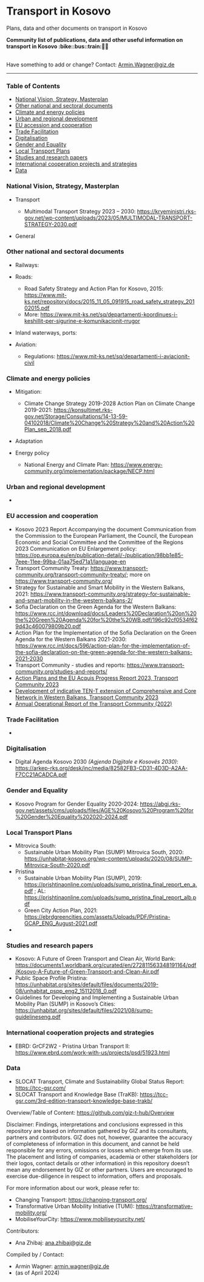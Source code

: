 # Transport in Kosovo
Plans, data and other documents on transport in Kosovo

<b> 
Community list of publications, data and other useful information on transport in Kosovo :bike::bus::train:🌳🚊
</b><br><br>

Have something to add or change? Contact: Armin.Wagner@giz.de

------------------------------

### Table of Contents

- [National Vision, Strategy, Masterplan](#National-Vision-Strategy-Masterplan)
- [Other national and sectoral documents](#other-national-sectoral-documents) 
- [Climate and energy policies](#climate-energy-policies)
- [Urban and regional development](#urban)
- [EU accession and cooperation](#eu-accession)
- [Trade Facilitation](#trade-facilitation)  
- [Digitalisation](#digitalisation)
- [Gender and Equality](#gender)
- [Local Transport Plans](#local-transport-plans) 
- [Studies and research papers](#studies-research) 
- [International cooperation projects and strategies](#International-cooperation) 
- [Data](#data) 

  
### National Vision, Strategy, Masterplan <a name="national-vision-strategy-masterplan"></a> 

- Transport
	- Multimodal Transport Strategy 2023 – 2030: https://kryeministri.rks-gov.net/wp-content/uploads/2023/05/MULTIMODAL-TRANSPORT-STRATEGY-2030.pdf

- General


### Other national and sectoral documents <a name="other-national-sectoral-documents"></a> 

- Railways:
 
- Roads:
	-  Road Safety Strategy and Action Plan for Kosovo, 2015: https://www.mit-ks.net/repository/docs/2015_11_05_091915_road_safety_strategy_20102015.pdf
	-  More: https://www.mit-ks.net/sq/departamenti-koordinues-i-keshillit-per-sigurine-e-komunikacionit-rrugor

    
- Inland waterways, ports:
- Aviation:
	- Regulations: https://www.mit-ks.net/sq/departamenti-i-aviacionit-civil 

### Climate and energy policies <a name="climate-energy-policies"></a> 

- Mitigation:
	- Climate Change Strategy 2019-2028 Action Plan on Climate Change 2019-2021: https://konsultimet.rks-gov.net/Storage/Consultations/14-13-59-04102018/Climate%20Change%20Strategy%20and%20Action%20Plan_sep_2018.pdf
    
- Adaptation
   

- Energy policy 
  - National Energy and Climate Plan: https://www.energy-community.org/implementation/package/NECP.html

### Urban and regional development <a name="urban"></a> 

- 

### EU accession and cooperation <a name="eu-accession"></a> 

- Kosovo 2023 Report Accompanying the document Communication from the Commission to the European Parliament, the Council, the European Economic and Social Committee and the Committee of the Regions 2023 Communication on EU Enlargement policy: https://op.europa.eu/en/publication-detail/-/publication/98bb1e85-7eee-11ee-99ba-01aa75ed71a1/language-en
- Transport Community Treaty: https://www.transport-community.org/transport-community-treaty/; more on https://www.transport-community.org/
- Strategy for Sustainable and Smart Mobility in the Western Balkans, 2021: https://www.transport-community.org/strategy-for-sustainable-and-smart-mobility-in-the-western-balkans-2/
- Sofia Declaration on the Green Agenda for the Western Balkans: https://www.rcc.int/download/docs/Leaders%20Declaration%20on%20the%20Green%20Agenda%20for%20the%20WB.pdf/196c92cf0534f629d43c460079809b20.pdf 
- Action Plan for the Implementation of the Sofia Declaration on the Green Agenda for the Western Balkans 2021-2030: https://www.rcc.int/docs/596/action-plan-for-the-implementation-of-the-sofia-declaration-on-the-green-agenda-for-the-western-balkans-2021-2030
- Transport Community - studies and reports: https://www.transport-community.org/studies-and-reports/
-  [Action Plans and the EU Acquis Progress Report 2023, Transport Community 2023](https://www.transport-community.org/wp-content/uploads/2023/12/Action-Plans-and-EU-Acquis-Progress-Report-2023-WEB.pdf)
- [Development of indicative TEN-T extension of Comprehensive and Core Network in Western Balkans, Transport Community 2023](https://www.transport-community.org/wp-content/uploads/2023/12/TEN-T-Report-2023-WEB.pdf)
- [Annual Operational Report of the Transport Community (2022)](https://www.transport-community.org/wp-content/uploads/2022/06/AOR-2021.pdf)

### Trade Facilitation <a name="trade-facilitation"></a> 

-

### Digitalisation <a name="digitalisation"></a>

- Digital Agenda Kosovo 2030 *(Agjenda Digjitale e Kosovës 2030)*: https://arkep-rks.org/desk/inc/media/82582FB3-CD31-4D3D-A2AA-F7CC21ACADCA.pdf

### Gender and Equality <a name="gender"></a>

- Kosovo Program for Gender Equality 2020-2024: https://abgj.rks-gov.net/assets/cms/uploads/files/AGE%20Kosovo%20Program%20for%20Gender%20Equality%202020-2024.pdf

### Local Transport Plans <a name="local-transport-plans"></a>  

- Mitrovica South:
	- Sustainable Urban Mobility Plan (SUMP) Mitrovica South, 2020: https://unhabitat-kosovo.org/wp-content/uploads/2020/08/SUMP-Mitrovica-South-2020.pdf
 - Pristina
	- Sustainable Urban Mobility Plan (SUMP), 2019: https://prishtinaonline.com/uploads/sump_pristina_final_report_en_a.pdf ; AL: https://prishtinaonline.com/uploads/sump_pristina_final_report_alb.pdf
 	- Green City Action Plan, 2021: https://ebrdgreencities.com/assets/Uploads/PDF/Pristina-GCAP_ENG_August-2021.pdf
  - 


### Studies and research papers <a name="studies-research"></a> 

- Kosovo: A Future of Green Transport and Clean Air, World Bank: https://documents1.worldbank.org/curated/en/272811563348191164/pdf/Kosovo-A-Future-of-Green-Transport-and-Clean-Air.pdf
- Public Space Profile Pristina: https://unhabitat.org/sites/default/files/documents/2019-08/unhabitat_pspp_eng2_15112018_0.pdf
- Guidelines for Developing and Implementing a Sustainable Urban Mobility Plan (SUMP) in Kosovo’s Cities: https://unhabitat.org/sites/default/files/2021/08/sump-guidelineseng.pdf

### International cooperation projects and strategies <a name="international-cooperation"></a> 

- EBRD: GrCF2W2 - Pristina Urban Transport II: https://www.ebrd.com/work-with-us/projects/psd/51923.html

### Data <a name="data"></a>

- SLOCAT Transport, Climate and Sustainability Global Status Report: https://tcc-gsr.com/ 
- SLOCAT Transport and Knowledge Base (TraKB):  https://tcc-gsr.com/3rd-edition-transport-knowledge-base-trakb/ 


Overview/Table of Content: https://github.com/giz-t-hub/Overview

Disclaimer: Findings, interpretations and conclusions expressed in this repository are based on information gathered by GIZ and its consultants, partners and contributors. GIZ does not, however, guarantee the accuracy of completeness of information in this document, and cannot be held responsible for any errors, omissions or losses which emerge from its use. The placement and listing of companies, academia or other stakeholders (or their logos, contact details or other information) in this repository doesn’t mean any endorsement by GIZ or other partners. Users are encouraged to exercise due-diligence in respect to information, offers and proposals.


For more information about our work, please refer to: 
- Changing Transport: https://changing-transport.org/
-	Transformative Urban Mobility Initiative (TUMI): https://transformative-mobility.org/
-	MobiliseYourCity: https://www.mobiliseyourcity.net/

Contributors:

- Ana Zhibaj: ana.zhibaj@giz.de
 
Compiled by / Contact:
- Armin Wagner: armin.wagner@giz.de
- (as of April 2024)
